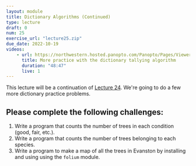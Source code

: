 ```yaml
---
layout: module
title: Dictionary Algorithms (Continued)
type: lecture
draft: 0
num: 25
exercise_url: "lecture25.zip"
due_date: 2022-10-19
videos: 
    - url: https://northwestern.hosted.panopto.com/Panopto/Pages/Viewer.aspx?id=43f066c6-6dd0-49ea-b525-ade8010822bc
      title: More practice with the dictionary tallying algorithm
      duration: "48:47"
      live: 1
---
```


This lecture will be a continuation of [Lecture 24](week09-lecture03). We're going to do a few more dictionary practice problems.

## Please complete the following challenges:
1. Write a program that counts the number of trees in each condition (good, fair, etc.).
2. Write a program that counts the number of trees belonging to each species.
3. Write a program to make a map of all the trees in Evanston by installing and using using the `folium` module.

